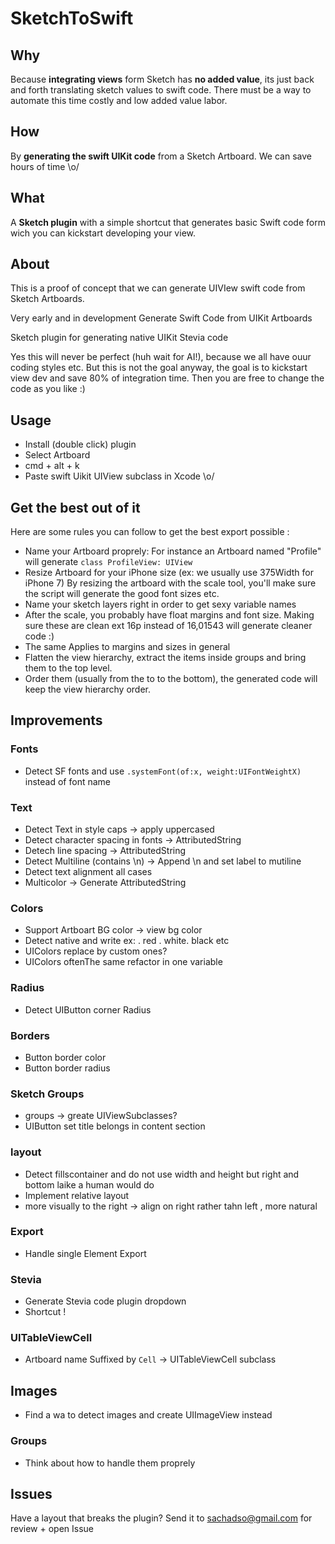 # SketchToSwift



## Why
Because **integrating views** form Sketch has **no added value**, its just back and forth translating sketch values to swift code. There must be a way to automate this time costly and low added value labor.

## How
By **generating the swift UIKit code** from a Sketch Artboard. We can save hours of time \o/

## What
A **Sketch plugin** with a simple shortcut that generates basic Swift code form wich you can kickstart developing your view.


## About

This is a proof of concept that we can generate UIVIew swift code from Sketch Artboards.


Very early and in development
Generate Swift Code from UIKit Artboards

Sketch plugin for generating native UIKit Stevia code

Yes this will never be perfect (huh wait for AI!), because we all have ouur coding styles etc. But this is not the goal anyway, the goal is to kickstart view dev and save 80% of integration time. Then you are free to change the code as you like :)


## Usage
- Install (double click) plugin
- Select Artboard
- cmd + alt + k
- Paste swift Uikit UIView subclass in Xcode \o/

## Get the best out of it

Here are some rules you can follow to get the best export possible :

- Name your Artboard proprely:
For instance an Artboard named "Profile" will generate `class ProfileView: UIView `
- Resize Artboard for your iPhone size (ex: we usually use 375Width for iPhone 7)
By resizing the artboard with the scale tool, you'll make sure the script will generate the good font sizes etc.
- Name your sketch layers right in order to get sexy variable names
- After the scale, you probably have float margins and font size. Making sure these are clean ext 16p instead of 16,01543 will generate cleaner code :)
- The same Applies to margins and sizes in general
- Flatten the view hierarchy, extract the items inside groups and bring them to the top level.
- Order them (usually from the to to the bottom), the generated code will keep the view hierarchy order.


## Improvements

### Fonts
- Detect SF fonts and use `.systemFont(of:x, weight:UIFontWeightX)` instead of font name

### Text
- Detect Text in style caps -> apply uppercased
- Detect character spacing in fonts -> AttributedString
- Detech line spacing -> AttributedString
- Detect Multiline (contains \n) -> Append \n and set label to mutiline
- Detect text alignment all cases
- Multicolor -> Generate AttributedString

### Colors
- Support Artboart BG color -> view bg color
- Detect native and write ex: . red . white. black etc
- UIColors replace by custom ones?
- UIColors oftenThe same refactor in one variable

### Radius
- Detect UIButton corner Radius

### Borders
- Button border color
- Button border radius

### Sketch Groups
- groups -> greate UIViewSubclasses?
- UIButton set title belongs in content section

### layout
- Detect fillscontainer and do not use width and height but right and bottom laike a human would do
- Implement relative layout
- more visually to the right -> align on right rather tahn left , more natural

### Export
- Handle single Element Export

### Stevia
- Generate Stevia code plugin dropdown
- Shortcut !

### UITableViewCell
- Artboard name Suffixed by `Cell` -> UITableViewCell subclass

## Images
- Find a wa to detect images and create UIImageView instead

### Groups
- Think about how to handle them proprely

## Issues
Have a layout that breaks the plugin?
Send it to sachadso@gmail.com for review + open Issue
